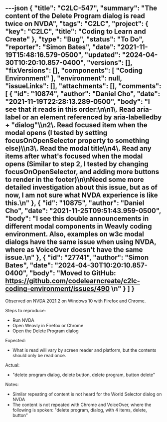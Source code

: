 ---json
{
  "title": "C2LC-547",
  "summary": "The content of the Delete Program dialog is read twice on NVDA",
  "tags": "C2LC",
  "project": {
    "key": "C2LC",
    "title": "Coding to Learn and Create"
  },
  "type": "Bug",
  "status": "To Do",
  "reporter": "Simon Bates",
  "date": "2021-11-19T15:48:16.579-0500",
  "updated": "2024-04-30T10:20:10.857-0400",
  "versions": [],
  "fixVersions": [],
  "components": [
    "Coding Environment"
  ],
  "environment": null,
  "issueLinks": [],
  "attachments": [],
  "comments": [
    {
      "id": "10874",
      "author": "Daniel Cho",
      "date": "2021-11-19T22:28:13.289-0500",
      "body": "I see that it reads in this order:\n\n1\\. Read aria-label or an element referenced by aria-labelledby + \"dialog\"\\\n2\\. Read focused item when the modal opens (I tested by setting focusOnOpenSelector property to something else)\\\n3\\. Read the modal title\\\n4\\. Read any items after what's focused when the modal opens (Similar to step 2, I tested by changing focusOnOpenSelector, and adding more buttons to render in the footer)\n\nNeed some more detailed investigation about this issue, but as of now, I am not sure what NVDA experience is like this.\n"
    },
    {
      "id": "10875",
      "author": "Daniel Cho",
      "date": "2021-11-25T09:51:43.959-0500",
      "body": "I see this double announcements in different modal components in Weavly coding environment. Also, examples on w3c modal dialogs have the same issue when using NVDA, where as VoiceOver doesn't have the same issue.\n"
    },
    {
      "id": "27741",
      "author": "Simon Bates",
      "date": "2024-04-30T10:20:10.857-0400",
      "body": "Moved to GitHub: <https://github.com/codelearncreate/c2lc-coding-environment/issues/490>&#x20;\n"
    }
  ]
}
---
Observed on NVDA 2021.2 on Windows 10 with Firefox and Chrome.

Steps to reproduce:

* Run NVDA
* Open Weavly in Firefox or Chrome
* Open the Delete Program dialog

Expected:

* What is read will vary by screen reader and platform, but the contents should only be read once.

Actual:

* "delete program dialog, delete button, delete program, button delete"

Notes:

* Similar repeating of content is not heard for the World Selector dialog on NVDA
* The content is not repeated with Chrome and VoiceOver, where the following is spoken: "delete program, dialog, with 4 items, delete, button"

        
